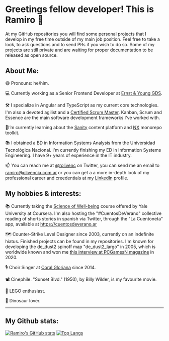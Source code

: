 # Greetings fellow developer! This is Ramiro 👋

At my GitHub repositories you will find some personal projects that I develop in my free time outside of my main job position. Feel free to take a look, to ask questions and to send PRs if you wish to do so. Some of my projects are still private and are waiting for proper documentation to be released as open source.

## About Me:
😄 Pronouns: he/him.

💻 Currently working as a Senior Frontend Developer at [Ernst & Young GDS](https://www.ey.com/).

🛠️ I specialize in Angular and TypeScript as my current core technologies. I'm also a devoted agilist and a [Certified Scrum Master](https://github.com/rolivencia/rolivencia/blob/main/csm-certificate.pdf). Kanban, Scrum and Essence are the main software development frameworks I've worked with.

🌱I’m currently learning about the [Sanity](https://sanity.io) content platform and [NX](https://nx.dev/) monorepo toolkit.

📚 I obtained a BD in Information Systems Analysis from the Universidad Tecnológica Nacional. I'm currently finishing my ED in Information Systems Engineering. I have 9+ years of experience in the IT industry.

📫 You can reach me at [@rolivenc](https://twitter.com/rolivenc) on Twitter, you can send me an email to [ramiro@olivencia.com.ar](mailto:ramiro@olivencia.com.ar) or you can get a a more in-depth look of my professional career and creedentials at my [LinkedIn](https://www.linkedin.com/in/rolivencia/) profile.

## My hobbies & interests:

📚 Currently taking  the [Science of Well-being](https://www.coursera.org/learn/the-science-of-well-being/home/welcome) course offered by Yale University at Coursera. I'm also hosting the "#CuentosDeVerano" collective reading of shorts stories in spanish via Twitter, through the "La Cuentoneta" app, available at https://cuentosdeverano.ar

🗺️ Counter-Strike Level Designer since 2003, currently on an indefinite hiatus. Finished projects can be found in my repositories. I'm known for developing the de_dust2 spinoff map "de_dust2_largo" in 2005, which is worldwide known and won me [this interview at PCGamesN magazine](https://www.pcgamesn.com/counter-strike-global-offensive/de_dust2_long) in 2020.

🎙️️ Choir Singer at [Coral Gloriana](https://www.youtube.com/channel/UCA0O1r-yInmktEcVwjDKnrw) since 2014.

📽️ Cinephile. "Sunset Blvd." (1950), by Billy Wilder, is my favourite movie.

🧱 LEGO enthusiast.

🦖 Dinosaur lover.

-----

## My Github stats:

[![Ramiro's GitHub stats](https://github-readme-stats.vercel.app/api?username=rolivencia)](https://github.com/anuraghazra/github-readme-stats) [![Top Langs](https://github-readme-stats.vercel.app/api/top-langs/?username=rolivencia&hide=php)](https://github.com/anuraghazra/github-readme-stats)


